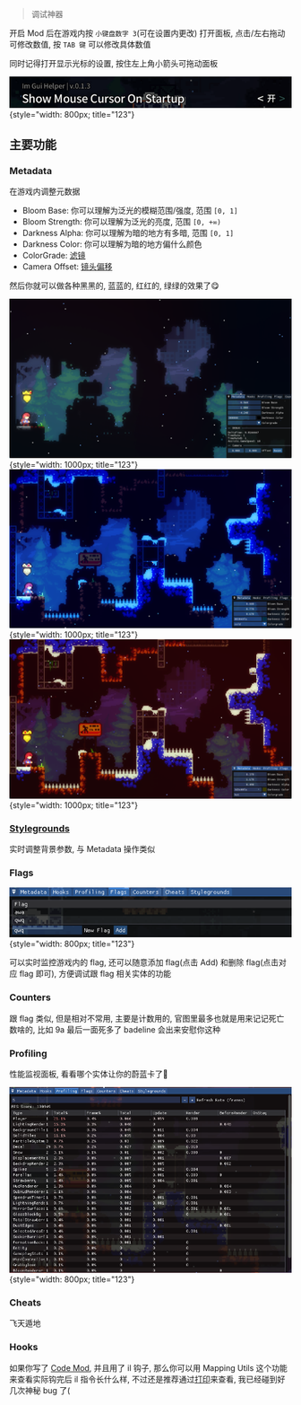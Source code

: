 > 调试神器

开启 Mod 后在游戏内按 `小键盘数字 3`(可在设置内更改) 打开面板, 点击/左右拖动可修改数值, 按 `TAB 键` 可以修改具体数值

同时记得打开显示光标的设置, 按住左上角小箭头可拖动面板 

![cursor_panel](../../assets/mappings/useful_helpers/mapping_utils/cursor_setting.png){style="width: 800px; title="123"}


## 主要功能


### Metadata

在游戏内调整元数据

* Bloom Base: 你可以理解为泛光的模糊范围/强度, 范围 `[0, 1]`
* Bloom Strength: 你可以理解为泛光的亮度, 范围 `[0, +∞)`
* Darkness Alpha: 你可以理解为暗的地方有多暗, 范围 `[0, 1]`
* Darkness Color: 你可以理解为暗的地方偏什么颜色
* ColorGrade: [滤镜](../graphics/color_grading.md)
* Camera Offset: [镜头偏移](../camera.md)

然后你就可以做各种黑黑的, 蓝蓝的, 红红的, 绿绿的效果了😋

![dark](../../assets/mappings/useful_helpers/mapping_utils/dark.png){style="width: 1000px; title="123"}
![blue](../../assets/mappings/useful_helpers/mapping_utils/blue.png){style="width: 1000px; title="123"}
![red](../../assets/mappings/useful_helpers/mapping_utils/red.png){style="width: 1000px; title="123"}

### [Stylegrounds](../loenn/stylegrounds.md)

实时调整背景参数, 与 Metadata 操作类似

### Flags

![flags](../../assets/mappings/useful_helpers/mapping_utils/flags_panel.png){style="width: 800px; title="123"}

可以实时监控游戏内的 flag, 还可以随意添加 flag(点击 Add) 和删除 flag(点击对应 flag 即可), 方便调试跟 flag 相关实体的功能

### Counters

跟 flag 类似, 但是相对不常用, 主要是计数用的, 官图里最多也就是用来记记死亡数啥的, 比如 9a 最后一面死多了 badeline 会出来安慰你这种

### Profiling

性能监视面板, 看看哪个实体让你的蔚蓝卡了👀

![profiling](../../assets/mappings/useful_helpers/mapping_utils/profiling.png){style="width: 800px; title="123"}

### Cheats

飞天遁地

### Hooks

如果你写了 [Code Mod](../code.md), 并且用了 il 钩子, 那么你可以用 Mapping Utils 这个功能来查看实际钩完后 il 指令长什么样, 不过还是推荐通过<a href="https://github.com/LozenChen/TAS-Helper/blob/ec8ec86bc110d1c5cd89dec7b01676514542c4e2/Source/Utils/HookHelper.cs#L447" target="_blank">打印</a>来查看, 我已经碰到好几次神秘 bug 了(